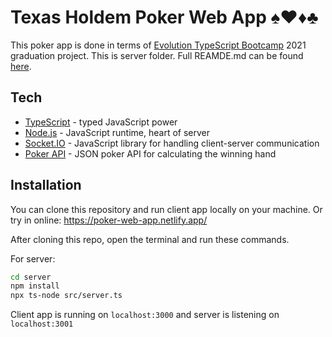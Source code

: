 # Texas Holdem Poker Web App ♠️♥️♦️♣️

This poker app is done in terms of [Evolution TypeScript Bootcamp] 2021 graduation project.
This is server folder. Full REAMDE.md can be found [here].

## Tech

 - [TypeScript] - typed JavaScript power
 - [Node.js] - JavaScript runtime, heart of server
 - [Socket.IO] - JavaScript library for handling client-server communication
 - [Poker API] - JSON poker API for calculating the winning hand
  
## Installation

You can clone this repository and run client app locally on your machine.
Or try in online: https://poker-web-app.netlify.app/

After cloning this repo, open the terminal and run these commands.

For server:
```sh
cd server
npm install
npx ts-node src/server.ts
```

Client app is running on ```localhost:3000``` and server is listening on ```localhost:3001```

 [TypeScript]: <https://www.typescriptlang.org/>
 [Node.js]: <https://nodejs.org/en/>
 [Socket.IO]: <https://socket.io/>
 [Poker API]: <https://www.pokerapi.dev/>
 [Evolution TypeScript Bootcamp]: <https://typescript-bootcamp.evolution.com/by>
 [here]: <https://github.com/Baranov-Ivan/poker-web-app/blob/main/README.md>